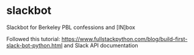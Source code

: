 # slackbot
Slackbot for Berkeley PBL confessions and [IN]box

Followed this tutorial: https://www.fullstackpython.com/blog/build-first-slack-bot-python.html and Slack API documentation
